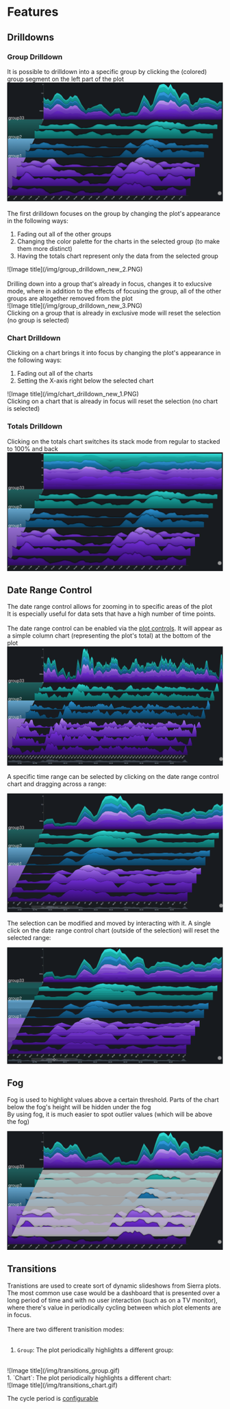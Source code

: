 # Features

## Drilldowns

### Group Drilldown
It is possible to drilldown into a specific group by clicking the (colored) group segment on the left part of the plot
<br>
![Image title](/img/group_drilldown_new_1.PNG)
<br>
<br>
The first drilldown focuses on the group by changing the plot's appearance in the following ways:
<ol>
<li>
Fading out all of the other groups
</li>
<li>
Changing the color palette for the charts in the selected group (to make them more distinct)
</li>
<li>
Having the totals chart represent only the data from the selected group
</li>
</ol>
![Image title](/img/group_drilldown_new_2.PNG)
<br>
<br>
Drilling down into a group that's already in focus, changes it to exlucsive mode, where in addition to the effects of focusing the group, all of the other groups are altogether removed from the plot
<br>
![Image title](/img/group_drilldown_new_3.PNG)
<br>
Clicking on a group that is already in exclusive mode will reset the selection (no group is selected)

### Chart Drilldown

Clicking on a chart brings it into focus by changing the plot's appearance in the following ways:
<ol>
<li>
Fading out all of the charts
</li>
<li>
Setting the X-axis right below the selected chart
</li>
</ol>
![Image title](/img/chart_drilldown_new_1.PNG)
<br>
Clicking on a chart that is already in focus will reset the selection (no chart is selected)

### Totals Drilldown

Clicking on the totals chart switches its stack mode from regular to stacked to 100% and back
<br>
![Image title](/img/totals_drilldown_new_1.PNG)

## Date Range Control

The date range control allows for zooming in to specific areas of the plot
<br>
It is especially useful for data sets that have a high number of time points.
<br>
<br>
The date range control can be enabled via the [plot controls](controls.md).  It will appear as a simple column chart (representing the plot's total) at the bottom of the plot
![control](img/daterange1.png)

A specific time range can be selected by clicking on the date range control chart and dragging across a range:

![control](img/daterange2.png)

The selection can be modified and moved by interacting with it.  A single click on the date range control chart (outside of the selection) will reset the selected range:

![control](img/date_range_control.gif)

## Fog

Fog is used to highlight values above a certain threshold.  Parts of the chart below the fog's height will be hidden under the fog
<br>
By using fog, it is much easier to spot outlier values (which will be above the fog)

![Image title](/img/fog_new.PNG)

## Transitions

Tranistions are used to create sort of dynamic slideshows from Sierra plots.
<br>
The most common use case would be a dashboard that is presented over a long period of time and with no user interaction (such as on a TV monitor), where there's value in periodically cycling between which plot elements are in focus.
<br>
<br>
There are two different tranisition modes:
<br>
<br>
1. `Group`: The plot periodically highlights a different group:
<br>
![Image title](/img/transitions_group.gif)
<br>
1. `Chart`: The plot periodically highlights a different chart:
<br>
![Image title](/img/transitions_chart.gif)

The cycle period is [configurable](configuration_options.md#transitions)